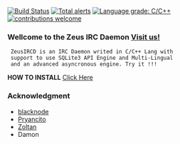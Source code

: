 [![Build Status](https://travis-ci.org/Pryancito/zeusircd.svg?branch=master)](https://github.com/Pryancito/zeusircd)
[![Total alerts](https://img.shields.io/lgtm/alerts/g/Pryancito/zeusircd.svg?logo=lgtm&logoWidth=18)](https://lgtm.com/projects/g/Pryancito/zeusircd/alerts/)
[![Language grade: C/C++](https://img.shields.io/lgtm/grade/cpp/g/Pryancito/zeusircd.svg?logo=lgtm&logoWidth=18)](https://lgtm.com/projects/g/Pryancito/zeusircd/context:cpp)
[![contributions welcome](https://img.shields.io/badge/contributions-welcome-brightgreen.svg?style=flat)](https://github.com/Pryancito/zeusircd/issues)

### Wellcome to the Zeus IRC Daemon [Visit us!](http://www.zeusircd.net)

~~~
 ZeusIRCD is an IRC Daemon writed in C/C++ Lang with
 support to use SQLite3 API Engine and Multi-Lingual
 and an advanced asyncronous engine. Try it !!!
~~~

__HOW TO INSTALL__ [Click Here](https://github.com/Pryancito/zeusircd/wiki)

### Acknowledgment

- [blacknode](https://github.com/blacknode/)
- [Pryancito](https://github.com/Pryancito/)
- [Zoltan](https://github.com/zoltyvigo/)
- Damon
